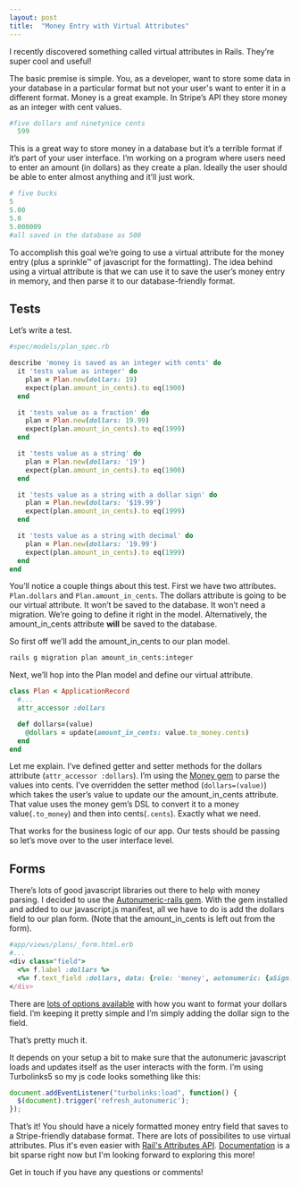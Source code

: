 ```yaml
---
layout: post
title:  "Money Entry with Virtual Attributes"
---
```


I recently discovered something called virtual attributes in Rails. They’re super cool and useful!

The basic premise is simple. You, as a developer, want to store some data in your database in a particular format but not your user's want to enter it in a different format. Money is a great example. In Stripe’s API they store money as an integer with cent values.

```ruby
#five dollars and ninetynice cents
  599
```

This is a great way to store money in a database but it’s a terrible format if it’s part of your user interface. I’m working on a program where users need to enter an amount (in dollars) as they create a plan. Ideally the user should be able to enter almost anything and it’ll just work.

```ruby
# five bucks
5
5.00
5.0
5.000009
#all saved in the database as 500
```

To accomplish this goal we’re going to use a virtual attribute for the money entry (plus a sprinkle™ of javascript for the formatting). The idea behind using a virtual attribute is that we can use it to save the user’s money entry in memory, and then parse it to our database-friendly format.

## Tests
Let’s write a test.

```ruby
#spec/models/plan_spec.rb

describe 'money is saved as an integer with cents' do
  it 'tests value as integer' do
    plan = Plan.new(dollars: 19)
    expect(plan.amount_in_cents).to eq(1900)
  end

  it 'tests value as a fraction' do
    plan = Plan.new(dollars: 19.99)
    expect(plan.amount_in_cents).to eq(1999)
  end

  it 'tests value as a string' do
    plan = Plan.new(dollars: '19')
    expect(plan.amount_in_cents).to eq(1900)
  end

  it 'tests value as a string with a dollar sign' do
    plan = Plan.new(dollars: '$19.99')
    expect(plan.amount_in_cents).to eq(1999)
  end

  it 'tests value as a string with decimal' do
    plan = Plan.new(dollars: '19.99')
    expect(plan.amount_in_cents).to eq(1999)
  end
end
```

You’ll notice a couple things about this test. First we have two attributes. ```Plan.dollars``` and ```Plan.amount_in_cents```. The dollars attribute is going to be our virtual attribute. It won’t be saved to the database. It won’t need a migration. We’re going to define it right in the model. Alternatively, the amount_in_cents attribute **will** be saved to the database.

So first off we’ll add the amount_in_cents to our plan model.

```bash
rails g migration plan amount_in_cents:integer
```

Next, we’ll hop into the Plan model and define our virtual attribute.

```ruby
class Plan < ApplicationRecord
  #...
  attr_accessor :dollars

  def dollars=(value)
    @dollars = update(amount_in_cents: value.to_money.cents)
  end
end
```

Let me explain. I’ve defined getter and setter methods for the dollars attribute (```attr_accessor :dollars```). I’m using the [Money gem](https://github.com/RubyMoney/money) to parse the values into cents. I’ve overridden the setter method (```dollars=(value)```) which takes the user’s value to update our the amount_in_cents attribute. That value uses the money gem’s DSL to convert it to a money value(```.to_money```) and then into cents(```.cents```). Exactly what we need.

That works for the business logic of our app. Our tests should be passing so let’s move over to the user interface level.

## Forms

There’s lots of good javascript libraries out there to help with money parsing. I decided to use the [Autonumeric-rails gem](https://github.com/randoum/autonumeric-rails). With the gem installed and added to our javascript.js manifest, all we have to do is add the dollars field to our plan form. (Note that the amount_in_cents is left out from the form).

```ruby
#app/views/plans/_form.html.erb
#...
<div class="field">
  <%= f.label :dollars %>
  <%= f.text_field :dollars, data: {role: 'money', autonumeric: {aSign: '$'}} %>
</div>
```
There are [lots of options available](https://github.com/BobKnothe/autoNumeric#options) with how you want to format your dollars field. I’m keeping it pretty simple and I’m simply adding the dollar sign to the field.

That’s pretty much it.

It depends on your setup a bit to make sure that the autonumeric  javascript loads and updates itself as the user interacts with the form. I’m using Turbolinks5 so my js code looks something like this:

```javascript
document.addEventListener("turbolinks:load", function() {
  $(document).trigger('refresh_autonumeric');
});
```

That’s it! You should have a nicely formatted money entry field that saves to a Stripe-friendly database format. There are lots of possibilites to use virtual attributes. Plus it's even easier with [Rail's Attributes API](https://github.com/rails/rails/blob/master/activerecord/lib/active_record/attributes.rb). [Documentation](http://edgeapi.rubyonrails.org/classes/ActiveRecord/Attributes/ClassMethods.html) is a bit sparse right now but I'm looking forward to exploring this more!

Get in touch if you have any questions or comments!




